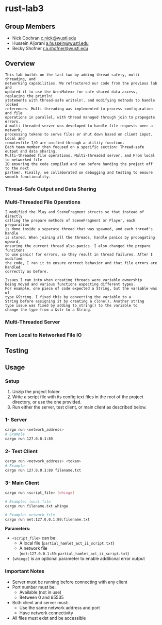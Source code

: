 # rust-lab3

## Group Members
- Nick Cochran c.nick@wustl.edu
- Hussein Aljorani a.hussein@wustl.edu
- Becky Shofner r.a.shofner@wustl.edu

## Overview
    This lab builds on the last two by adding thread safety, multi-threading, and
    networking capabilities. We refractored our code from the previous lab and
    updated it to use the Arc<Mutex> for safe shared data access, replacing the println!
    statements with thread-safe writeln!, and modifying methods to handle locked
    references. Multi-threading was implemented to process configuration and file
    operations in parallel, with thread managed through join to propogate errors.
    A multi-threaded server was developed to handle file requests over a network, 
    processing tokens to serve files or shut down based on client input. Local and 
    remotevfile I/O are unified through a utility function. 
    Each team member then focused on a specific section: Thread-safe output and data sharing, 
    Multi-threaded file operations, Multi-threaded server, and From local to networked file 
    IO ensuring the code compiled and ran before handing the project off to the next 
    partner. Finally, we collaborated on debugging and testing to ensure smooth functionality.

### Thread-Safe Output and Data Sharing

### Multi-Threaded File Operations
    I modified the Play and SceneFragment structs so that instead of directly 
    calling the prepare methods of SceneFragment or Player, each preparation
    is done inside a separate thread that was spawned, and each thread's handle
    is stored. When joining all the threads, handle panics by propagating upward,
    ensuring the current thread also panics. I also changed the prepare funcitons
    to use panic! for errors, so they result in thread failures. After I modified
    the code, I ran it to ensure correct behavior and that file errors are handled
    correctly as before.

    Issues I ran into when creating threads were variable ownership
    being moved and various functions expecting different types. 
    For example, one piece of code expected a String, but the variable was of
    type &String. I fixed this by converting the variable to a 
    String before assigning it by creating a clone(). Another string
    type issue was fixed by adding to_string() to the variable to 
    change the type from a &str to a String.

### Multi-Threaded Server

### From Local to Networked File IO


## Testing

## Usage

### Setup
1. Unzip the project folder.
2. Write a script file with its config text files in the root of the project directory, or use the one provided.
3. Run either the server, test client, or main client as described below.

### 1- Server
```bash
cargo run <network_address>
# Example
cargo run 127.0.0.1:80
```

### 2- Test Client
```bash
cargo run <network_address> <token>
# Example
cargo run 127.0.0.1:80 filename.txt
```

### 3- Main Client
```bash
cargo run <script_file> [whinge]

# Example: local file
cargo run filename.txt whinge

# Example: network file
cargo run net:127.0.0.1:80:filename.txt
```

**Parameters:**
- `<script_file>` can be:
    - A local file (`partial_hamlet_act_ii_script.txt`)
    - A network file (`net:127.0.0.1:80:partial_hamlet_act_ii_script.txt`)
- `[whinge]` is an optional parameter to enable additional error output

### Important Notes
- Server must be running before connecting with any client
- Port number must be:
    - Available (not in use)
    - Between 0 and 65535
- Both client and server must:
    - Use the same network address and port
    - Have network connectivity
- All files must exist and be accessible